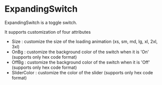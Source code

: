 # ExpandingSwitch

ExpandingSwitch is a toggle switch.

It supports customization of four attributes

- Size : customize the size of the loading animation (xs, sm, md, lg, xl, 2xl, 3xl)
- OnBg : customize the background color of the switch when it is 'On' (supports only hex code format)
- OffBg : customize the background color of the switch when it is 'Off' (supports only hex code format)
- SliderColor : customize the color of the slider (supports only hex code format)
